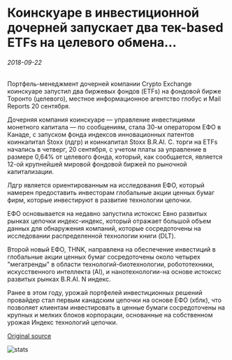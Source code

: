 # Коинскуаре в инвестиционной дочерней запускает два тек-based ETFs на целевого обмена...

###### 2018-09-22

Портфель-менеджмент дочерней компании Crypto Exchange коинскуаре запустил два биржевых фондов (ETFs) на фондовой бирже Торонто (целевого), местное информационное агентство глобус и Mail Reports 20 сентября.

Дочерняя компания коинскуаре — управление инвестициями монетного капитала — по сообщениям, стала 30-м оператором ЕФО в Канаде, с запуском фонда индексов инновационных патентов коинкапитал Stoxx (лдгр) и коинкапитал Stoxx B.R.AI. С. торги на ETFs начались в четверг, 20 сентября, с учетом платы за управление в размере 0,64% от целевого фонда, который, как сообщается, является 12-ой крупнейшей мировой фондовой биржей по рыночной капитализации.

Лдгр является ориентированным на исследования ЕФО, который намерен предоставить инвесторам глобальные акции ценных бумаг фирм, которые инвестируют в развитие технологии цепочки.

ЕФО основывается на недавно запустила истокскс Евно развитых рынках цепочки индекс-индекс, который отражает большой объем данных для обнаружения компаний, которые сосредоточены на исследовании распределенной технологии книги (DLT).

Второй новый ЕФО, THNK, направлена на обеспечение инвестиций в глобальные акции ценных бумаг сосредоточены около четырех "мегатренды" в области технологий-биотехнологии, робототехники, искусственного интеллекта (AI), и нанотехнологии-на основе истокскс развитых рынках B.R.AI. N индекс.

Ранее в этом году, урожай портфелей инвестиционных решений провайдер стал первым канадским цепочки на основе ЕФО (хблк), что позволяет клиентам инвестировать в ценные бумаги сосредоточены на крупных и мелких блоков корпорации, основанные на собственном урожая Индекс технологий цепочки.

[Original source](https://cointelegraph.com/news/coinsquares-investment-subsidiary-launches-two-tech-based-etfs-on-tsx-exchange)

![stats](https://c.statcounter.com/11760860/0/a89fa40b/1/ "stats")